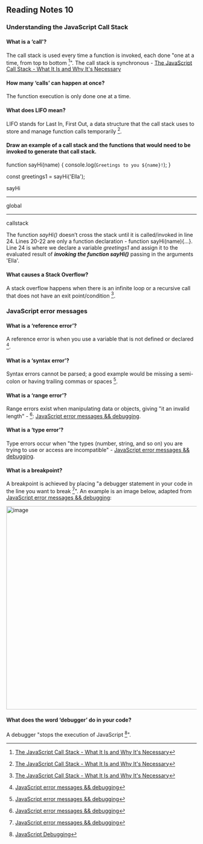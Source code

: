 ## Reading Notes 10

### Understanding the JavaScript Call Stack

#### What is a ‘call’?

The call stack is used every time a function is invoked, each done "one at a time, from top to bottom [^1]". The call stack is synchronous - [The JavaScript Call Stack - What It Is and Why It's Necessary](https://www.freecodecamp.org/news/understanding-the-javascript-call-stack-861e41ae61d4)

#### How many ‘calls’ can happen at once?

The function execution is only done one at a time.

#### What does LIFO mean?

LIFO stands for Last In, First Out, a data structure that the call stack uses to store and manage function calls temporarily [^1].

#### Draw an example of a call stack and the functions that would need to be invoked to generate that call stack.


function sayHi(name) {
  console.log(`Greetings to you ${name}!`);
}

const greetings1 = sayHi('Ella');



sayHi
_________________
global
_________________
   callstack
   
   
The function *sayHi()* doesn’t cross the stack until it is called/invoked in line 24. Lines 20-22 are only a function declaration - function sayHi(name){...}. Line 24 is where we declare a variable *greetings1* and assign it to the evaluated result of ***invoking the function sayHi()*** passing in the arguments 'Ella'.

#### What causes a Stack Overflow?

A stack overflow happens when there is an infinite loop or a recursive call that does not have an exit point/condition [^1].


### JavaScript error messages

#### What is a ‘reference error’?

A reference error is when you use a variable that is not defined or declared [^2].

#### What is a ‘syntax error’?

Syntax errors cannot be parsed; a good example would be missing a semi-colon or having trailing commas or spaces [^2].

#### What is a ‘range error’?

Range errors exist when manipulating data or objects, giving "it an invalid length" - [^2]: [JavaScript error messages && debugging](https://codeburst.io/javascript-error-messages-debugging-d23f84f0ae7c).

#### What is a ‘type error’?

Type errors occur when "the types (number, string, and so on) you are trying to use or access are incompatible" - [JavaScript error messages && debugging](https://codeburst.io/javascript-error-messages-debugging-d23f84f0ae7c).

#### What is a breakpoint?

A breakpoint is achieved by placing "a debugger statement in your code in the line you want to break [^2]". An example is an image below, adapted from [JavaScript error messages && debugging](https://codeburst.io/javascript-error-messages-debugging-d23f84f0ae7c):

<img width="537" alt="image" src="https://user-images.githubusercontent.com/113204667/200213400-6f8fc8da-5617-4b3c-81c6-b69a5f902ec7.png">


#### What does the word ‘debugger’ do in your code?

A debugger "stops the execution of JavaScript [^3]".


[^1]: [The JavaScript Call Stack - What It Is and Why It's Necessary](https://www.freecodecamp.org/news/understanding-the-javascript-call-stack-861e41ae61d4)
[^2]: [JavaScript error messages && debugging](https://codeburst.io/javascript-error-messages-debugging-d23f84f0ae7c)
[^3]: [JavaScript Debugging](https://www.w3schools.com/js/js_debugging.asp#:~:text=The%20debugger%20keyword%20stops%20the,debugger%20statement%20has%20no%20effect.)
